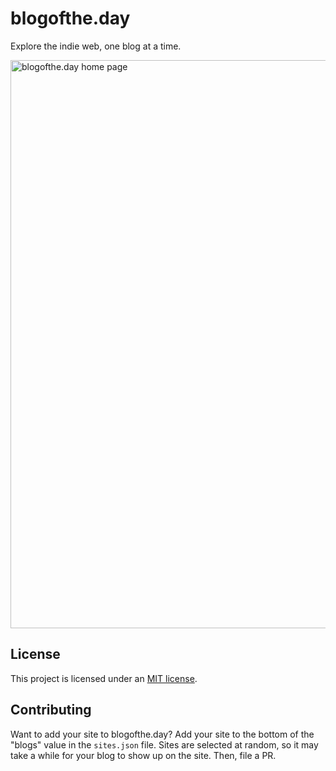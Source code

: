 # blogofthe.day

Explore the indie web, one blog at a time.

<img width="909" alt="blogofthe.day home page" src="https://github.com/capjamesg/blogofthe.day/assets/37276661/fcc3487c-71bb-4109-b968-ffdc42781e23">

## License

This project is licensed under an [MIT license](LICENSE).

## Contributing

Want to add your site to blogofthe.day? Add your site to the bottom of the "blogs" value in the `sites.json` file. Sites are selected at random, so it may take a while for your blog to show up on the site. Then, file a PR.
